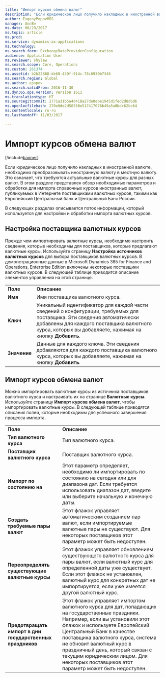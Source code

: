 ```yaml
---
title: "Импорт курсов обмена валют"
description: "Если юридическое лицо получило накладных в иностранной валюте, необходимо преобразовывать иностранную валюту в местную валюту. Это означает, что требуются актуальные валютные курсы для разных валют. В этом разделе представлен обзор необходимых параметров и обработки для импорта справочных курсов иностранных валют, публикуемых в Интернете поставщиками валютных курсов, такими как Европейский Центральный банк и Центральный Банк России."
author: EvgenyPopovMBS
manager: AnnBe
ms.date: 06/20/2017
ms.topic: article
ms.prod: 
ms.service: dynamics-ax-applications
ms.technology: 
ms.search.form: ExchangeRateProviderConfiguration
audience: Application User
ms.reviewer: shylaw
ms.search.scope: Core, Operations
ms.custom: 261374
ms.assetid: b2b22868-de68-439f-914c-78c6930b7340
ms.search.region: Global
ms.author: epopov
ms.search.validFrom: 2016-11-30
ms.dyn365.ops.version: Version 1611
ms.translationtype: HT
ms.sourcegitcommit: 2771a31b5a4d418a27de0ebe1945d1fed2d8d6d6
ms.openlocfilehash: 270e0de2d58550e517417076b49a5a8bdc62bc64
ms.contentlocale: ru-ru
ms.lasthandoff: 11/03/2017

---
```


# <a name="import-currency-exchange-rates"></a>Импорт курсов обмена валют

[!include[banner](../includes/banner.md)]


Если юридическое лицо получило накладных в иностранной валюте, необходимо преобразовывать иностранную валюту в местную валюту. Это означает, что требуются актуальные валютные курсы для разных валют. В этом разделе представлен обзор необходимых параметров и обработки для импорта справочных курсов иностранных валют, публикуемых в Интернете поставщиками валютных курсов, такими как Европейский Центральный банк и Центральный Банк России.

В следующих разделах описывается поток информации, который используется для настройки и обработки импорта валютных курсов.

## <a name="configure-an-exchange-rate-provider"></a>Настройка поставщика валютных курсов
Прежде чем импортировать валютные курсы, необходимо настроить сведения, которые необходимы для поставщиков, которые предлагают валютные курсы. Используйте страницу **Настройка источников валютных курсов** для выбора поставщиков валютных курсов. В демонстрационные данные в Microsoft Dynamics 365 for Finance and Operations, Enterprise Edition включены некоторые поставщики валютных курсов. В следующей таблице приводится описание элементов управления на этой странице.

|           |                                                                                                                                                                                                                             |
|-----------|-----------------------------------------------------------------------------------------------------------------------------------------------------------------------------------------------------------------------------|
| **Поле** | **Описание**                                                                                                                                                                                                             |
| **Имя**  | Имя поставщика валютного курса.                                                                                                                                                                                     |
| **Ключ**   | Уникальный идентификатор для каждой части сведений о конфигурации, требуемых для поставщика. Эти сведения автоматически добавлены для каждого поставщика валютного курса, которых вы добавляете, нажимая на кнопку **Добавить**. |
| **Значение** | Данные для каждого ключа. Эти сведения добавляются для каждого поставщика валютного курса, которых вы добавляете, нажимая на кнопку **Добавить**.                                                                                         |

## <a name="import-currency-exchange-rates"></a>Импорт курсов обмена валют
Можно импортировать валютные курсы из источника поставщиков валютного курса и настраивать их на странице **Валютные курсы**. Используйте страницу **Импорт курсов обмена валют**, чтобы импортировать валютные курсы. В следующей таблице приводятся описания полей, которые необходимы для успешного завершения процесса импорта.

|                                        |                                                                                                                                                                                                                                                                                                                                                                             |
|----------------------------------------|-----------------------------------------------------------------------------------------------------------------------------------------------------------------------------------------------------------------------------------------------------------------------------------------------------------------------------------------------------------------------------|
| **Поле**                              | **Описание**                                                                                                                                                                                                                                                                                                                                                             |
| **Тип валютного курса**                 | Тип валютного курса.                                                                                                                                                                                                                                                                                                                                                      |
| **Поставщик валютного курса**             | Поставщик валютного курса.                                                                                                                                                                                                                                                                                                                                                  |
| **Импорт по состоянию на**                       | Этот параметр определяет, необходимо ли импортировать по состоянию на сегодня или для диапазона дат. Если требуется использовать диапазон дат, введите или выберите начальную и конечную даты.                                                                                                                                                                                                                |
| **Создать требуемые пары валют**    | Этот флажок управляет автоматическим созданием пар валют, если импортируемые валютные пары не существуют. Для некоторых поставщиков этот параметр может быть недоступен.                                                                                                                                                                                               |
| **Переопределять существующие валютные курсы**   | Этот флажок управляет обновлением существующего валютного курса для пары валют, если валютный курс для определенной даты уже существует. Если этот флажок не установлен, валютный курс для конкретных дат не импортируется, если уже имеется другой валютный курс.                                                                                       |
| **Предотвращать импорт в дни государственных праздников** | Этот флажок управляет импортом валютного курса для дат, попадающих на государственные праздники. Например, если вы установили этот флажок и используете Европейский Центральный Банк в качестве поставщика валютного курса, система не обновит валютный курс в праздничный день, который связан с текущим юридическим лицом. Для некоторых поставщиков этот параметр может быть недоступен. |






